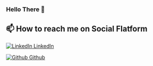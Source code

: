 ### Hello There 👋
<!--
**Elvanss/Elvanss** is a ✨ _special_ ✨ repository because its `README.md` (this file) appears on your GitHub profile.

Here are some ideas to get you started:

- 🔭 I’m currently working on ...
- 🌱 I’m currently learning ...
- 👯 I’m looking to collaborate on ...
- 🤔 I’m looking for help with ...
- 💬 Ask me about ...
- 📫 How to reach me: ...
- 😄 Pronouns: ...
- ⚡ Fun fact: ...
-->
## 📫 How to reach me on Social Flatform

[![LinkedIn](https://i.stack.imgur.com/gVE0j.png) LinkedIn](https://www.linkedin.com/in/duy-le-15390721b/)

[![Github](https://i.stack.imgur.com/tskMh.png) Github](https://github.com/Elvanss)


